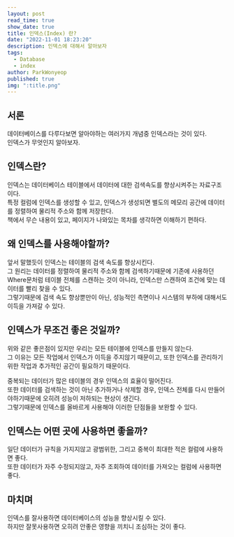 ```yaml
---
layout: post
read_time: true
show_date: true
title: 인덱스(Index) 란?
date: "2022-11-01 18:23:20"
description: 인덱스에 대해서 알아보자
tags:
  - Database
  - index
author: ParkWonyeop
published: true
img: ":title.png"
---
```


## 서론

데이터베이스를 다루다보면 알아야하는 여러가지 개념중 인덱스라는 것이 있다.  
인덱스가 무엇인지 알아보자.

## 인덱스란?

인덱스는 데이터베이스 테이블에서 데이터에 대한 검색속도를 향상시켜주는 자료구조이다.  
특정 컬럼에 인덱스를 생성할 수 있고, 인덱스가 생성되면 별도의 메모리 공간에 데이터를 정렬하여 물리적 주소와 함께 저장한다.  
책에서 무슨 내용이 있고, 페이지가 나와있는 목차를 생각하면 이해하기 편하다.

## 왜 인덱스를 사용해야할까?

앞서 말했듯이 인덱스는 테이블의 검색 속도를 향상시킨다.  
그 원리는 데이터를 정렬하여 물리적 주소와 함께 검색하기때문에 기존에 사용하던 Where문처럼 테이블 전체를 스캔하는 것이 아니라, 인덱스만 스캔하여 조건에 맞는 데이터를 빨리 찾을 수 있다.  
그렇기때문에 검색 속도 향상뿐만이 아닌, 성능적인 측면이나 시스템의 부하에 대해서도 이득을 가져갈 수 있다.

## 인덱스가 무조건 좋은 것일까?

위와 같은 좋은점이 있지만 우리는 모든 테이블에 인덱스를 만들지 않는다.  
그 이유는 모든 작업에서 인덱스가 이득을 주지않기 때문이고, 또한 인덱스를 관리하기 위한 작업과 추가적인 공간이 필요하기 때문이다.

중복되는 데이터가 많은 테이블의 경우 인덱스의 효율이 떨어진다.  
또한 데이터를 검색하는 것이 아닌 추가하거나 삭제할 경우, 인덱스 전체를 다시 만들어야하기때문에 오히려 성능이 저하되는 현상이 생긴다.  
그렇기때문에 인덱스를 올바르게 사용해야 이러한 단점들을 보완할 수 있다.

## 인덱스는 어떤 곳에 사용하면 좋을까?

일단 데이터가 규칙을 가지지않고 광범위한, 그리고 중복이 최대한 적은 컬럼에 사용하면 좋다.  
또한 데이터가 자주 수정되지않고, 자주 조회하여 데이터를 가져오는 컬럼에 사용하면 좋다.

## 마치며

인덱스를 잘사용하면 데이터베이스의 성능을 향상시킬 수 있다.  
하지만 잘못사용하면 오히려 안좋은 영향을 끼치니 조심하는 것이 좋다.
